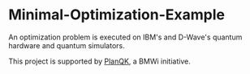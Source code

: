 # Minimal-Optimization-Example
An optimization problem is executed on IBM's and D-Wave's quantum hardware and quantum simulators.

This project is supported by [PlanQK](https://planqk.de/), a BMWi initiative.
